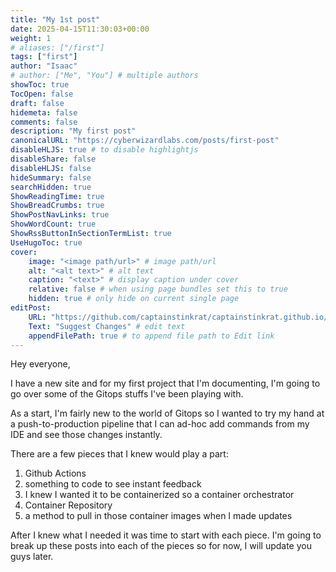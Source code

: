 ```yaml
---
title: "My 1st post"
date: 2025-04-15T11:30:03+00:00
weight: 1
# aliases: ["/first"]
tags: ["first"]
author: "Isaac"
# author: ["Me", "You"] # multiple authors
showToc: true
TocOpen: false
draft: false
hidemeta: false
comments: false
description: "My first post"
canonicalURL: "https://cyberwizardlabs.com/posts/first-post"
disableHLJS: true # to disable highlightjs
disableShare: false
disableHLJS: false
hideSummary: false
searchHidden: true
ShowReadingTime: true
ShowBreadCrumbs: true
ShowPostNavLinks: true
ShowWordCount: true
ShowRssButtonInSectionTermList: true
UseHugoToc: true
cover:
    image: "<image path/url>" # image path/url
    alt: "<alt text>" # alt text
    caption: "<text>" # display caption under cover
    relative: false # when using page bundles set this to true
    hidden: true # only hide on current single page
editPost:
    URL: "https://github.com/captainstinkrat/captainstinkrat.github.io/content"
    Text: "Suggest Changes" # edit text
    appendFilePath: true # to append file path to Edit link
---
```

Hey everyone,

I have a new site and for my first project that I'm documenting, I'm going to go over some of the Gitops stuffs I've been playing with.

As a start, I'm fairly new to the world of Gitops so I wanted to try my hand at a push-to-production pipeline that I can ad-hoc add commands from my IDE and see those changes instantly.

There are a few pieces that I knew would play a part:
1) Github Actions
2) something to code to see instant feedback
3) I knew I wanted it to be containerized so a container orchestrator
4) Container Repository
5) a method to pull in those container images when I made updates

After I knew what I needed it was time to start with each piece. I'm going to break up these posts into each of the pieces so for now, I will update you guys later.